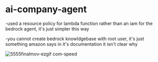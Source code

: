 # ai-company-agent


-used a resource policy for lambda function rather than an iam for the bedrock agent, it's just simpler this way

-you cannot create bedrock knowldgebase with root user, it's just something amazon says in it's documentation it isn't clear why


![5555finalmov-ezgif com-speed](https://github.com/user-attachments/assets/fdda391c-536f-4b6d-a145-05bb7f16712e)
